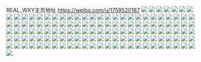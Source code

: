 REAL_WXY主页地址 https://weibo.com/u/1759520187 
![](https://wx4.sinaimg.cn/mw2000/68e025bbgy1h893zuupwej21o02yo1ky.jpg) 
![](https://wx4.sinaimg.cn/mw2000/68e025bbgy1h893zso8p8j21o0280qv5.jpg) 
![](https://wx4.sinaimg.cn/mw2000/68e025bbgy1h893zwsuiyj21o0280kjl.jpg) 
![](https://wx4.sinaimg.cn/mw2000/68e025bbgy1h86w1806kwj20u01sx0wl.jpg) 
![](https://wx4.sinaimg.cn/mw2000/68e025bbgy1h86w1ksww6j20u01sxjur.jpg) 
![](https://wx4.sinaimg.cn/mw2000/68e025bbly1h7uitarwlwj22c0340b2b.jpg) 
![](https://wx4.sinaimg.cn/mw2000/68e025bbly1h7uit2yjugj22c03407wj.jpg) 
![](https://wx4.sinaimg.cn/mw2000/68e025bbly1h79m4fskpuj21o01o0n3n.jpg) 
![](https://wx4.sinaimg.cn/mw2000/68e025bbly1h773g6i309j22c03407wl.jpg) 
![](https://wx4.sinaimg.cn/mw2000/68e025bbly1h773g0rsrvj22c03401l3.jpg) 
![](https://wx4.sinaimg.cn/mw2000/68e025bbly1h773g4ootbj22c0340hdw.jpg) 
![](https://wx4.sinaimg.cn/mw2000/68e025bbly1h773g33jkrj22c03404qs.jpg) 
![](https://wx4.sinaimg.cn/mw2000/68e025bbly1h6vpgke8crj20zo256b29.jpg) 
![](https://wx4.sinaimg.cn/mw2000/68e025bbly1h6pxlj03v8j20zo256qbd.jpg) 
![](https://wx4.sinaimg.cn/mw2000/68e025bbly1h6pxrkkb7zj22560zob2a.jpg) 
![](https://wx4.sinaimg.cn/mw2000/68e025bbly1h6pxsul9jjj21ei0rpal0.jpg) 
![](https://wx4.sinaimg.cn/mw2000/68e025bbly1h6pxrmfpzij22560zoe82.jpg) 
![](https://wx4.sinaimg.cn/mw2000/68e025bbly1h6pxrowwe7j22560zoe82.jpg) 
![](https://wx4.sinaimg.cn/mw2000/68e025bbly1h6pxwbymvsj21cc0t0q4f.jpg) 
![](https://wx4.sinaimg.cn/mw2000/68e025bbly1h6pxwcftabj21kk0q5tj0.jpg) 
![](https://wx4.sinaimg.cn/mw2000/68e025bbly1h6o344p2rqj22c0340q7c.jpg) 
![](https://wx4.sinaimg.cn/mw2000/68e025bbly1h6o33zfkzcj22c0340hdv.jpg) 
![](https://wx4.sinaimg.cn/mw2000/68e025bbly1h6o34ahux4j21o01o04qp.jpg) 
![](https://wx4.sinaimg.cn/mw2000/68e025bbly1h6o3458orwj22c02c0hdt.jpg) 
![](https://wx4.sinaimg.cn/mw2000/68e025bbly1h6o33ygyfpj20zk0k0q9s.jpg) 
![](https://wx4.sinaimg.cn/mw2000/68e025bbly1h6o34du7bkj23402c0e82.jpg) 
![](https://wx4.sinaimg.cn/mw2000/68e025bbly1h6o34f1s9wj234024j1ky.jpg) 
![](https://wx4.sinaimg.cn/mw2000/68e025bbly1h6gov5w1yyj22yo1o0kjl.jpg) 
![](https://wx4.sinaimg.cn/mw2000/68e025bbly1h6govgw1inj22202qoqv8.jpg) 
![](https://wx4.sinaimg.cn/mw2000/68e025bbly1h6govh9kkjj20u01hc0vv.jpg) 
![](https://wx4.sinaimg.cn/mw2000/68e025bbly1h6govfmbznj21hc0u0qe3.jpg) 
![](https://wx4.sinaimg.cn/mw2000/68e025bbly1h6govhlr0mj20u01hc798.jpg) 
![](https://wx4.sinaimg.cn/mw2000/68e025bbly1h6b5iwl0w6j20u0057jsu.jpg) 
![](https://wx4.sinaimg.cn/mw2000/68e025bbly1h2f2d48jt4j22560zob2a.jpg) 
![](https://wx4.sinaimg.cn/mw2000/68e025bbly1h1febsittcj22c02c0hdt.jpg) 
![](https://wx4.sinaimg.cn/mw2000/68e025bbly1h12xayk3dej20yi0plt9o.jpg) 
![](https://wx4.sinaimg.cn/mw2000/68e025bbly1gzz6sczppsj22c034mx6s.jpg) 
![](https://wx4.sinaimg.cn/mw2000/68e025bbly1gzz6skaukqj22c034mu10.jpg) 
![](https://wx4.sinaimg.cn/mw2000/68e025bbly1gzc4cqzxc7j20u00u043b.jpg) 
![](https://wx4.sinaimg.cn/mw2000/68e025bbly1gyj4rdj1ytj22c03401l1.jpg) 
![](https://wx4.sinaimg.cn/mw2000/68e025bbly1gyj4r1t8a9j22c03401l1.jpg) 
![](https://wx4.sinaimg.cn/mw2000/68e025bbly1gyj4rmh32nj22c032mb2c.jpg) 
![](https://wx4.sinaimg.cn/mw2000/68e025bbly1gyj4qqdie2j22c03401l1.jpg) 
![](https://wx4.sinaimg.cn/mw2000/68e025bbly1gxtjmh56jbj22c034qhdv.jpg) 
![](https://wx4.sinaimg.cn/mw2000/68e025bbly1gxnxzedsauj23402c0kjm.jpg) 
![](https://wx4.sinaimg.cn/mw2000/68e025bbly1gxnxz7oww7j23402c0u0y.jpg) 
![](https://wx4.sinaimg.cn/mw2000/68e025bbly1gxhtn0zfzqj2280280e82.jpg) 
![](https://wx4.sinaimg.cn/mw2000/68e025bbly1gxhylr8fu2j20v5097dh1.jpg) 
![](https://wx4.sinaimg.cn/mw2000/68e025bbly1gxhylrsjvoj20uv0nzwgt.jpg) 
![](https://wx4.sinaimg.cn/mw2000/68e025bbly1gxhylquel5j20r70dqweo.jpg) 
![](https://wx4.sinaimg.cn/mw2000/001V4LzRly1gus5ya7f0wj61o01nzkjl02.jpg) 
![](https://wx4.sinaimg.cn/mw2000/001V4LzRly1guoft8ps0dj61m31m3hdt02.jpg) 
![](https://wx4.sinaimg.cn/mw2000/001V4LzRgy1gun0pfbcl4j62c03401kz02.jpg) 
![](https://wx4.sinaimg.cn/mw2000/68e025bbly1gu25hvsowkj20nj1ezaia.jpg) 
![](https://wx4.sinaimg.cn/mw2000/68e025bbly1gtz9crge27j22c0340u0y.jpg) 
![](https://wx4.sinaimg.cn/mw2000/68e025bbly1gtlpnv104bj22c02c0b29.jpg) 
![](https://wx4.sinaimg.cn/mw2000/68e025bbly1gszfepqij5j20u00u00y6.jpg) 
![](https://wx4.sinaimg.cn/mw2000/68e025bbly1gsrat8mwudj20xj0xjwpp.jpg) 
![](https://wx4.sinaimg.cn/mw2000/68e025bbly1grbaltfjftj21mc17rawk.jpg) 
![](https://wx4.sinaimg.cn/mw2000/68e025bbly1grbaly2st9j22c0340u0y.jpg) 
![](https://wx4.sinaimg.cn/mw2000/68e025bbly1grbam1v66kj23402c0kjm.jpg) 
![](https://wx4.sinaimg.cn/mw2000/68e025bbly1gqh95ua0kzj22yo1o0qv6.jpg) 
![](https://wx4.sinaimg.cn/mw2000/68e025bbly1gqh95sseldj22yo1o0u0y.jpg) 
![](https://wx4.sinaimg.cn/mw2000/68e025bbly1gozwx84jroj22c032nqv6.jpg) 
![](https://wx4.sinaimg.cn/mw2000/68e025bbly1gozwx6qsk6j22yo1o0e83.jpg) 
![](https://wx4.sinaimg.cn/mw2000/68e025bbly1gosgbr9iisj21u0114kd2.jpg) 
![](https://wx4.sinaimg.cn/mw2000/68e025bbly1gosgbq4uk2j21o02yohdu.jpg) 
![](https://wx4.sinaimg.cn/mw2000/68e025bbgy1gkryp888svj22yo1o01kz.jpg) 
![](https://wx4.sinaimg.cn/mw2000/68e025bbly1gjuvay82fgj22802z0hdu.jpg) 
![](https://wx4.sinaimg.cn/mw2000/68e025bbly1gj8ceqtt7oj22c033ou0y.jpg) 
![](https://wx4.sinaimg.cn/mw2000/68e025bbly1gj7kmjq6u4j20o606haam.jpg) 
![](https://wx4.sinaimg.cn/mw2000/68e025bbgy1gitzlqqk26j20v10v1n4s.jpg) 
![](https://wx4.sinaimg.cn/mw2000/68e025bbly1gidhyhh4a6j21o01o04qp.jpg) 
![](https://wx4.sinaimg.cn/mw2000/68e025bbgy1gibqtyeaczj23402c0wwu.jpg) 
![](https://wx4.sinaimg.cn/mw2000/68e025bbgy1gi39e6xgfwj234024g1ky.jpg) 
![](https://wx4.sinaimg.cn/mw2000/68e025bbly1ghcn2ucjv8j21o01o0u0x.jpg) 
![](https://wx4.sinaimg.cn/mw2000/68e025bbly1gh1y93xl96j22yo1o0npd.jpg) 
![](https://wx4.sinaimg.cn/mw2000/68e025bbgy1ggcvf4swnoj224g1eynpd.jpg) 
![](https://wx4.sinaimg.cn/mw2000/68e025bbly1gg1zuq09kfj22c03404qq.jpg) 
![](https://wx4.sinaimg.cn/mw2000/68e025bbgy1gf7cupom4qj22c0340e81.jpg) 
![](https://wx4.sinaimg.cn/mw2000/68e025bbly1gez0dhj1gsj20k00k0q72.jpg) 
![](https://wx4.sinaimg.cn/mw2000/68e025bbly1gehlxbs1a7j20v91vox6q.jpg) 
![](https://wx4.sinaimg.cn/mw2000/68e025bbgy1geazfrrcu1j20v907j40s.jpg) 
![](https://wx4.sinaimg.cn/mw2000/68e025bbly1gduuo8oa70j22l21xskjl.jpg) 
![](https://wx4.sinaimg.cn/mw2000/68e025bbly1gci1du2oxej20iv0i4n1m.jpg) 
![](https://wx4.sinaimg.cn/mw2000/68e025bbly1gbkrpiwjurj22c01r0kjl.jpg) 
![](https://wx4.sinaimg.cn/mw2000/68e025bbly1g97u6amugwj20u00u0tfk.jpg) 
![](https://wx4.sinaimg.cn/mw2000/68e025bbly1g94ngbwjmnj23402c07wh.jpg) 
![](https://wx4.sinaimg.cn/mw2000/68e025bbly1g8m8re6ticj22c02c04qp.jpg) 
![](https://wx4.sinaimg.cn/mw2000/68e025bbly1g8bvfsqys1j22yo1o0x6p.jpg) 
![](https://wx4.sinaimg.cn/mw2000/68e025bbly1g8aa2tnenoj22yo1ni4qr.jpg) 
![](https://wx4.sinaimg.cn/mw2000/68e025bbly1g8aa2y2sr7j22yo1n21kz.jpg) 
![](https://wx4.sinaimg.cn/mw2000/68e025bbly1g86u5j4wg5j22c02c04qp.jpg) 
![](https://wx4.sinaimg.cn/mw2000/68e025bbly1g83ww98dhqj23402c0qv5.jpg) 
![](https://wx4.sinaimg.cn/mw2000/68e025bbly1g7s2jjobtkj22yo1o0qv6.jpg) 
![](https://wx4.sinaimg.cn/mw2000/68e025bbly1g7m6fq9runj23402c07wh.jpg) 
![](https://wx4.sinaimg.cn/mw2000/68e025bbly1g7jllc1rgrj20rs0v97dl.jpg) 
![](https://wx4.sinaimg.cn/mw2000/68e025bbly1g73w6sx23hj22yo1o07wj.jpg) 
![](https://wx4.sinaimg.cn/mw2000/68e025bbly1g73w6ts9n7j224c24ckjl.jpg) 
![](https://wx4.sinaimg.cn/mw2000/68e025bbgy1g6gzpuadptj22yo1o0b2b.jpg) 
![](https://wx4.sinaimg.cn/mw2000/68e025bbgy1g6gzpunmbej20sd0sdq5z.jpg) 
![](https://wx4.sinaimg.cn/mw2000/68e025bbgy1g659pf32ywj21o02yokjn.jpg) 
![](https://wx4.sinaimg.cn/mw2000/68e025bbly1g62xq5n0l9j23402c01kx.jpg) 
![](https://wx4.sinaimg.cn/mw2000/68e025bbgy1g5wzqbz75qj20v91vokjm.jpg) 
![](https://wx4.sinaimg.cn/mw2000/68e025bbly1g5sal04cszj20j70j7dje.jpg) 
![](https://wx4.sinaimg.cn/mw2000/68e025bbgy1g5j9yqz21aj22tq248tzm.jpg) 
![](https://wx4.sinaimg.cn/mw2000/68e025bbly1g45pyiyjebj23402c0dz8.jpg) 
![](https://wx4.sinaimg.cn/mw2000/68e025bbly1g2p7k02ds8j22c02c07wi.jpg) 
![](https://wx4.sinaimg.cn/mw2000/68e025bbgy1g25vc36kosj22c0340qv5.jpg) 
![](https://wx4.sinaimg.cn/mw2000/68e025bbgy1g25vchy9asj22c0340u0x.jpg) 
![](https://wx4.sinaimg.cn/mw2000/68e025bbly1g23kim5m4yj23402c04qp.jpg) 
![](https://wx4.sinaimg.cn/mw2000/68e025bbly1g1lvv4qoaxj23402c07wh.jpg) 
![](https://wx4.sinaimg.cn/mw2000/68e025bbgy1g1la4y5u3fj23402c07wh.jpg) 
![](https://wx4.sinaimg.cn/mw2000/68e025bbly1g1kq3h4fbqj22c03404qr.jpg) 
![](https://wx4.sinaimg.cn/mw2000/68e025bbly1g0sue8jl9qj23402c0e81.jpg) 
![](https://wx4.sinaimg.cn/mw2000/68e025bbgy1g0ndd5e13mj22c0340u0y.jpg) 
![](https://wx4.sinaimg.cn/mw2000/68e025bbgy1fy4xcv2nodj22c0340e81.jpg) 
![](https://wx4.sinaimg.cn/mw2000/68e025bbgy1fxxv6qcbcbj209q09qmxg.jpg) 
![](https://wx4.sinaimg.cn/mw2000/68e025bbgy1fxbzsgw7toj22c0340x6p.jpg) 
![](https://wx4.sinaimg.cn/mw2000/68e025bbgy1fxbzsqau0yj22c0340u0x.jpg) 
![](https://wx4.sinaimg.cn/mw2000/68e025bbgy1fwsj9utzyej22c03407wi.jpg) 
![](https://wx4.sinaimg.cn/mw2000/68e025bbgy1fvu25i2ylxj23402c0e81.jpg) 
![](https://wx4.sinaimg.cn/mw2000/68e025bbgy1fuz28vs36tj20rs1z71cl.jpg) 
![](https://wx4.sinaimg.cn/mw2000/68e025bbgy1fuz28wzc7qj21r02mrka3.jpg) 
![](https://wx4.sinaimg.cn/mw2000/68e025bbgy1fuz1x43fikj20rs334hdt.jpg) 
![](https://wx4.sinaimg.cn/mw2000/68e025bbgy1fuz1wzf9kgj22c03404qq.jpg) 
![](https://wx4.sinaimg.cn/mw2000/68e025bbgy1fq31oefbvlj20qo0zp7fv.jpg) 
![](https://wx4.sinaimg.cn/mw2000/68e025bbgy1fq31p07e88j20qo0zktkd.jpg) 
![](https://wx4.sinaimg.cn/mw2000/68e025bbgy1fq31owv3gkj20qo0zktl5.jpg) 
![](https://wx4.sinaimg.cn/mw2000/68e025bbgy1fq31ocst2yj20zk0qo7h4.jpg) 
![](https://wx4.sinaimg.cn/mw2000/68e025bbgy1fq31ouy1l0j22c0340u15.jpg) 
![](https://wx4.sinaimg.cn/mw2000/68e025bbgy1fq31oygba0j20qo0zftlw.jpg) 
![](https://wx4.sinaimg.cn/mw2000/68e025bbly1fpyjk3ttahj22c03407wh.jpg) 
